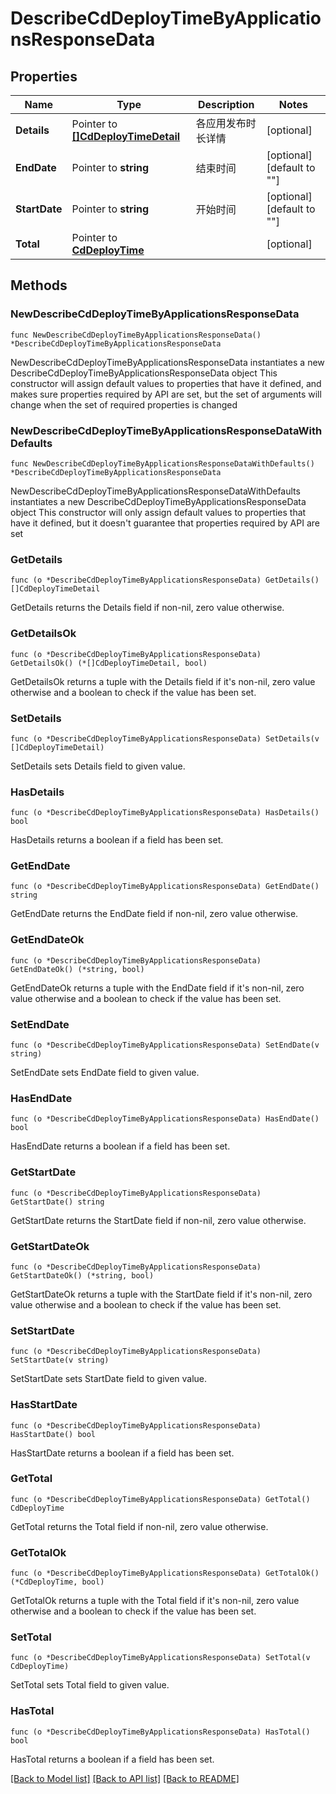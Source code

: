 # DescribeCdDeployTimeByApplicationsResponseData

## Properties

Name | Type | Description | Notes
------------ | ------------- | ------------- | -------------
**Details** | Pointer to [**[]CdDeployTimeDetail**](CdDeployTimeDetail.md) | 各应用发布时长详情 | [optional] 
**EndDate** | Pointer to **string** | 结束时间 | [optional] [default to ""]
**StartDate** | Pointer to **string** | 开始时间 | [optional] [default to ""]
**Total** | Pointer to [**CdDeployTime**](CdDeployTime.md) |  | [optional] 

## Methods

### NewDescribeCdDeployTimeByApplicationsResponseData

`func NewDescribeCdDeployTimeByApplicationsResponseData() *DescribeCdDeployTimeByApplicationsResponseData`

NewDescribeCdDeployTimeByApplicationsResponseData instantiates a new DescribeCdDeployTimeByApplicationsResponseData object
This constructor will assign default values to properties that have it defined,
and makes sure properties required by API are set, but the set of arguments
will change when the set of required properties is changed

### NewDescribeCdDeployTimeByApplicationsResponseDataWithDefaults

`func NewDescribeCdDeployTimeByApplicationsResponseDataWithDefaults() *DescribeCdDeployTimeByApplicationsResponseData`

NewDescribeCdDeployTimeByApplicationsResponseDataWithDefaults instantiates a new DescribeCdDeployTimeByApplicationsResponseData object
This constructor will only assign default values to properties that have it defined,
but it doesn't guarantee that properties required by API are set

### GetDetails

`func (o *DescribeCdDeployTimeByApplicationsResponseData) GetDetails() []CdDeployTimeDetail`

GetDetails returns the Details field if non-nil, zero value otherwise.

### GetDetailsOk

`func (o *DescribeCdDeployTimeByApplicationsResponseData) GetDetailsOk() (*[]CdDeployTimeDetail, bool)`

GetDetailsOk returns a tuple with the Details field if it's non-nil, zero value otherwise
and a boolean to check if the value has been set.

### SetDetails

`func (o *DescribeCdDeployTimeByApplicationsResponseData) SetDetails(v []CdDeployTimeDetail)`

SetDetails sets Details field to given value.

### HasDetails

`func (o *DescribeCdDeployTimeByApplicationsResponseData) HasDetails() bool`

HasDetails returns a boolean if a field has been set.

### GetEndDate

`func (o *DescribeCdDeployTimeByApplicationsResponseData) GetEndDate() string`

GetEndDate returns the EndDate field if non-nil, zero value otherwise.

### GetEndDateOk

`func (o *DescribeCdDeployTimeByApplicationsResponseData) GetEndDateOk() (*string, bool)`

GetEndDateOk returns a tuple with the EndDate field if it's non-nil, zero value otherwise
and a boolean to check if the value has been set.

### SetEndDate

`func (o *DescribeCdDeployTimeByApplicationsResponseData) SetEndDate(v string)`

SetEndDate sets EndDate field to given value.

### HasEndDate

`func (o *DescribeCdDeployTimeByApplicationsResponseData) HasEndDate() bool`

HasEndDate returns a boolean if a field has been set.

### GetStartDate

`func (o *DescribeCdDeployTimeByApplicationsResponseData) GetStartDate() string`

GetStartDate returns the StartDate field if non-nil, zero value otherwise.

### GetStartDateOk

`func (o *DescribeCdDeployTimeByApplicationsResponseData) GetStartDateOk() (*string, bool)`

GetStartDateOk returns a tuple with the StartDate field if it's non-nil, zero value otherwise
and a boolean to check if the value has been set.

### SetStartDate

`func (o *DescribeCdDeployTimeByApplicationsResponseData) SetStartDate(v string)`

SetStartDate sets StartDate field to given value.

### HasStartDate

`func (o *DescribeCdDeployTimeByApplicationsResponseData) HasStartDate() bool`

HasStartDate returns a boolean if a field has been set.

### GetTotal

`func (o *DescribeCdDeployTimeByApplicationsResponseData) GetTotal() CdDeployTime`

GetTotal returns the Total field if non-nil, zero value otherwise.

### GetTotalOk

`func (o *DescribeCdDeployTimeByApplicationsResponseData) GetTotalOk() (*CdDeployTime, bool)`

GetTotalOk returns a tuple with the Total field if it's non-nil, zero value otherwise
and a boolean to check if the value has been set.

### SetTotal

`func (o *DescribeCdDeployTimeByApplicationsResponseData) SetTotal(v CdDeployTime)`

SetTotal sets Total field to given value.

### HasTotal

`func (o *DescribeCdDeployTimeByApplicationsResponseData) HasTotal() bool`

HasTotal returns a boolean if a field has been set.


[[Back to Model list]](../README.md#documentation-for-models) [[Back to API list]](../README.md#documentation-for-api-endpoints) [[Back to README]](../README.md)


